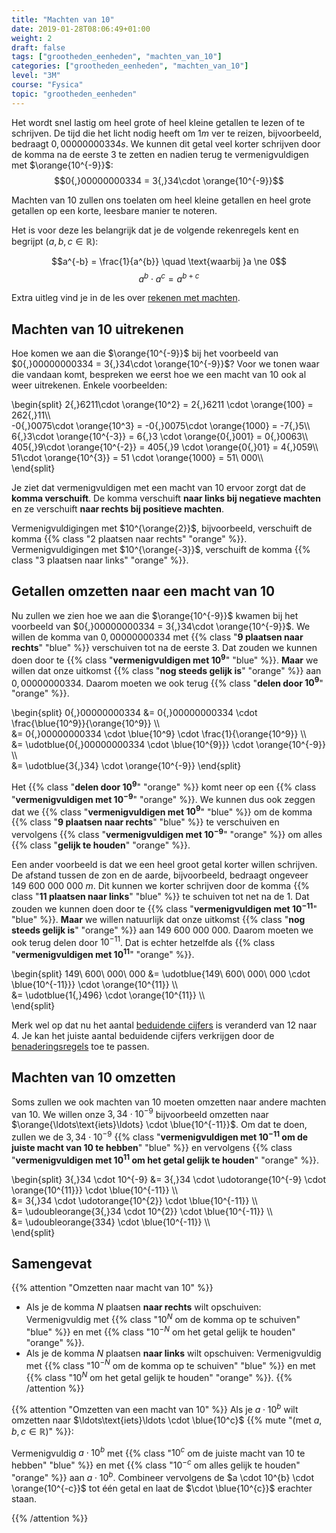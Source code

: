 ```yaml
---
title: "Machten van 10"
date: 2019-01-28T08:06:49+01:00
weight: 2
draft: false
tags: ["grootheden_eenheden", "machten_van_10"]
categories: ["grootheden_eenheden", "machten_van_10"]
level: "3M"
course: "Fysica"
topic: "grootheden_eenheden"
---
```


Het wordt snel lastig om heel grote of heel kleine getallen te lezen of te 
schrijven.
De tijd die het licht nodig
heeft om $1 \si{ m}$ ver te reizen, bijvoorbeeld, bedraagt $0{,}00000000334 
\si{ s}$. We kunnen dit getal veel korter schrijven door de komma na de eerste 
3 te zetten en nadien terug te vermenigvuldigen met $\orange{10^{-9}}$:
$$0{,}00000000334 = 3{,}34\cdot \orange{10^{-9}}$$

Machten van 10 zullen ons toelaten om heel kleine getallen en heel grote 
getallen op een korte, leesbare manier te noteren.

Het is voor deze les belangrijk dat je de volgende rekenregels kent en begrijpt 
($a, b, c \in \mathbb{R}$):

$$a^{-b} = \frac{1}{a^{b}} \quad \text{waarbij }a \ne 0$$
$$a^b \cdot a^c = a^{b+c}$$

Extra uitleg vind je in de les over [rekenen met 
machten](../../../wiskunde/rekenen/machten/#producten-van-machten).

## Machten van 10 uitrekenen
Hoe komen we aan die $\orange{10^{-9}}$ bij het voorbeeld van $0{,}00000000334 
= 3{,}34\cdot \orange{10^{-9}}$? Voor we tonen waar die vandaan komt, bespreken 
we eerst hoe we een macht van 10 ook al weer uitrekenen. Enkele voorbeelden:

\begin{split}
    2{,}6211\cdot \orange{10^2} = 2{,}6211 \cdot \orange{100} = 262{,}11\\\\\
    -0{,}0075\cdot \orange{10^3} = -0{,}0075\cdot \orange{1000} = -7{,}5\\\\\
    6{,}3\cdot \orange{10^{-3}} = 6{,}3 \cdot \orange{0{,}001} = 0{,}0063\\\\\
    405{,}9\cdot \orange{10^{-2}} = 405{,}9 \cdot \orange{0{,}01} = 4{,}059\\\\\
    51\cdot \orange{10^{3}} = 51 \cdot \orange{1000} = 51\ 000\\\\\
\end{split}

Je ziet dat vermenigvuldigen met een macht van 10
ervoor zorgt dat de **komma verschuift**.
De komma verschuift **naar links bij negatieve machten** en ze verschuift **naar rechts bij positieve machten**.

Vermenigvuldigingen met $10^{\orange{2}}$, bijvoorbeeld, verschuift de komma {{% class "2 plaatsen naar rechts" "orange" %}}.
Vermenigvuldigingen met $10^{\orange{-3}}$, verschuift de komma {{% class "3 plaatsen naar links" "orange" %}}.

## Getallen omzetten naar een macht van 10
Nu zullen we zien hoe we aan die $\orange{10^{-9}}$ kwamen bij het voorbeeld 
van $0{,}00000000334 = 3{,}34\cdot \orange{10^{-9}}$.
We willen de komma van $0{,}00000000334$ met
{{% class "**9 plaatsen naar rechts**" "blue" %}}
verschuiven tot na de eerste 3. Dat zouden we kunnen doen door te
{{% class "**vermenigvuldigen met $10^9$**" "blue" %}}.
**Maar** we willen dat onze uitkomst
{{% class "**nog steeds gelijk is**" "orange" %}}
aan $0{,}00000000334$. Daarom moeten we ook terug
{{% class "**delen door $10^9$**" "orange" %}}.

\begin{split}
    0{,}00000000334 &= 0{,}00000000334 \cdot \frac{\blue{10^9}}{\orange{10^9}} \\\\\
                    &= 0{,}00000000334 \cdot \blue{10^9} \cdot \frac{1}{\orange{10^9}} \\\\\
                    &= \udotblue{0{,}00000000334 \cdot \blue{10^{9}}} \cdot \orange{10^{-9}} \\\\\
                    &= \udotblue{3{,}34} \cdot \orange{10^{-9}}
\end{split}

Het {{% class "**delen door $10^9$**" "orange" %}} komt neer op
een {{% class "**vermenigvuldigen met $10^{-9}$**" "orange" %}}. We kunnen dus ook
zeggen dat we
{{% class "**vermenigvuldigen met $10^9$**" "blue" %}} om de komma
{{% class "**9 plaatsen naar rechts**" "blue" %}} te verschuiven en vervolgens
{{% class "**vermenigvuldigen met $10^{-9}$**" "orange" %}} om alles
{{% class "**gelijk te houden**" "orange" %}}.

Een ander voorbeeld is dat we een heel groot getal korter willen schrijven. De
afstand tussen de zon en de aarde, bijvoorbeeld, bedraagt ongeveer
$149\ 600\ 000\ 000\ \si{m}$. Dit kunnen we korter schrijven door de komma 
{{% class "**11 plaatsen naar links**" "blue" %}} te schuiven tot net na de 1.
Dat zouden we kunnen doen door te
{{% class "**vermenigvuldigen met $10^{-11}$**" "blue" %}}. **Maar** we willen
natuurlijk dat onze uitkomst
{{% class "**nog steeds gelijk is**" "orange" %}} aan $149\ 600\ 000\ 000$.
Daarom moeten we ook terug delen door $10^{-11}$. Dat is echter hetzelfde als
{{% class "**vermenigvuldigen met $10^{11}$**" "orange" %}}.

\begin{split}
    149\ 600\ 000\ 000 &= \udotblue{149\ 600\ 000\ 000 \cdot \blue{10^{-11}}} \cdot \orange{10^{11}} \\\\\
                       &= \udotblue{1{,}496} \cdot \orange{10^{11}} \\\\\
\end{split}

Merk wel op dat nu het aantal [beduidende cijfers](../beduidende_cijfers) is
veranderd van 12 naar 4. Je kan het juiste aantal beduidende cijfers
verkrijgen door de [benaderingsregels](../benaderingsregels) toe te passen.

## Machten van 10 omzetten
Soms zullen we ook machten van 10 moeten omzetten naar andere machten van 10.
We willen onze $3{,}34 \cdot 10^{-9}$ bijvoorbeeld omzetten naar 
$\orange{\ldots\text{iets}\ldots} \cdot \blue{10^{-11}}$. Om dat te doen, 
zullen we de $3{,}34 \cdot 10^{-9}$
{{% class "**vermenigvuldigen met $10^{-11}$ om de juiste macht van 10 te hebben**" "blue" %}}
en vervolgens 
{{% class "**vermenigvuldigen met $10^{11}$ om het getal gelijk te houden**" "orange" %}}.

\begin{split}
    3{,}34 \cdot 10^{-9} &= 3{,}34 \cdot \udotorange{10^{-9} \cdot \orange{10^{11}}} \cdot \blue{10^{-11}} \\\\\
                         &= 3{,}34 \cdot \udotorange{10^{2}} \cdot \blue{10^{-11}} \\\\\
                         &= \udoubleorange{3{,}34 \cdot 10^{2}} \cdot \blue{10^{-11}} \\\\\
                         &= \udoubleorange{334} \cdot \blue{10^{-11}} \\\\\
\end{split}

## Samengevat
{{% attention "Omzetten naar macht van 10" %}}
* Als je de komma $N$ plaatsen **naar rechts** wilt opschuiven:
Vermenigvuldig met {{% class "$10^{N}$ om de komma op te schuiven" "blue" %}} en met {{% class "$10^{-N}$ om het getal gelijk te houden" "orange" %}}.
* Als je de komma $N$ plaatsen **naar links** wilt opschuiven:
Vermenigvuldig met {{% class "$10^{-N}$ om de komma op te schuiven" "blue" %}} en met {{% class "$10^N$ om het getal gelijk te houden" "orange" %}}.
{{% /attention %}}

{{% attention "Omzetten van een macht van 10" %}}
Als je $a \cdot 10^b$ wilt omzetten naar $\ldots\text{iets}\ldots \cdot \blue{10^c}$
{{% mute "(met $a, b, c \in \mathbb{R}$)" %}}:

Vermenigvuldig $a \cdot 10^b$ met
{{% class "$10^{c}$ om de juiste macht van 10 te hebben" "blue" %}} en met
{{% class "$10^{-c}$ om alles gelijk te houden" "orange" %}} aan $a \cdot 10^b$.
Combineer vervolgens de $a \cdot 10^{b} \cdot \orange{10^{-c}}$ tot één getal en
laat de $\cdot \blue{10^{c}}$ erachter staan.

{{% /attention %}}
